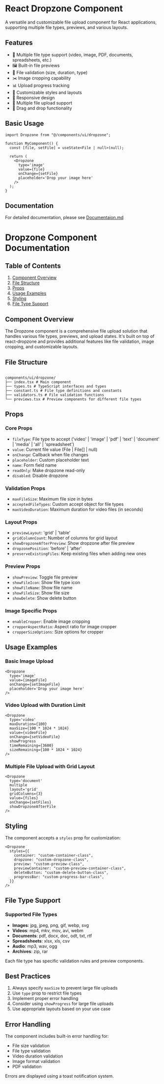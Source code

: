 # React Dropzone Component

A versatile and customizable file upload component for React applications, supporting multiple file types, previews, and various layouts.

## Features

- 📁 Multiple file type support (video, image, PDF, documents, spreadsheets, etc.)
- 🖼️ Built-in file previews
- 📏 File validation (size, duration, type)
- ✂️ Image cropping capability
- 📊 Upload progress tracking
- 🎨 Customizable styles and layouts
- 📱 Responsive design
- 🔄 Multiple file upload support
- 🎯 Drag and drop functionality

## Basic Usage

```tsx
import Dropzone from "@/components/ui/dropzone";

function MyComponent() {
  const [file, setFile] = useState<File | null>(null);

  return (
    <Dropzone
      type='image'
      value={file}
      onChange={setFile}
      placeholder='Drop your image here'
    />
  );
}
```

## Documentation

For detailed documentation, please see [Documentaion.md](./Documentaion.md)

# Dropzone Component Documentation

## Table of Contents

1. [Component Overview](#component-overview)
2. [File Structure](#file-structure)
3. [Props](#props)
4. [Usage Examples](#usage-examples)
5. [Styling](#styling)
6. [File Type Support](#file-type-support)

## Component Overview

The Dropzone component is a comprehensive file upload solution that handles various file types, previews, and upload states. It's built on top of react-dropzone and provides additional features like file validation, image cropping, and customizable layouts.

## File Structure

```

components/ui/dropzone/
├── index.tsx # Main component
├── types.ts # TypeScript interfaces and types
├── constant.ts # File type definitions and constants
├── validators.ts # File validation functions
└── previews.tsx # Preview components for different file types

```

## Props

### Core Props

- `fileType`: File type to accept ('video' | 'image' | 'pdf' | 'text' | 'document' | 'media' | 'all' | 'spreadsheet')
- `value`: Current file value (File | File[] | null)
- `onChange`: Callback when file changes
- `placeholder`: Custom placeholder text
- `name`: Form field name
- `readOnly`: Make dropzone read-only
- `disabled`: Disable dropzone

### Validation Props

- `maxFileSize`: Maximum file size in bytes
- `acceptedFileTypes`: Custom accept object for file types
- `maxVideoDuration`: Maximum duration for video files (in seconds)

### Layout Props

- `previewLayout`: 'grid' | 'table'
- `gridColumnCount`: Number of columns for grid layout
- `showDropzoneAfterPreview`: Show dropzone after file preview
- `dropzonePosition`: 'before' | 'after'
- `preserveExistingFiles`: Keep existing files when adding new ones

### Preview Props

- `showPreview`: Toggle file preview
- `showFileIcon`: Show file type icon
- `showFileName`: Show file name
- `showFileSize`: Show file size
- `showDelete`: Show delete button

### Image Specific Props

- `enableCropper`: Enable image cropping
- `cropperAspectRatio`: Aspect ratio for image cropper
- `cropperSizeOptions`: Size options for cropper

## Usage Examples

### Basic Image Upload

```tsx
<Dropzone
  type='image'
  value={imageFile}
  onChange={setImageFile}
  placeholder='Drop your image here'
/>
```

### Video Upload with Duration Limit

```tsx
<Dropzone
  type='video'
  maxDuration={100}
  maxSize={100 * 1024 * 1024}
  value={videoFile}
  onChange={setVideoFile}
  showProgress
  timeRemaining={3600}
  sizeRemaining={100 * 1024 * 1024}
/>
```

### Multiple File Upload with Grid Layout

```tsx
<Dropzone
  type='document'
  multiple
  layout='grid'
  gridColumns={3}
  value={files}
  onChange={setFiles}
  showDropzoneAfterFile
/>
```

## Styling

The component accepts a `styles` prop for customization:

```tsx
<Dropzone
  styles={{
    container: "custom-container-class",
    dropzone: "custom-dropzone-class",
    preview: "custom-preview-class",
    previewContainer: "custom-preview-container-class",
    deleteButton: "custom-delete-button-class",
    progressBar: "custom-progress-bar-class",
  }}
/>
```

## File Type Support

### Supported File Types

- **Images**: jpg, jpeg, png, gif, webp, svg
- **Videos**: mp4, mkv, mov, avi, webm
- **Documents**: pdf, docx, doc, odt, txt, rtf
- **Spreadsheets**: xlsx, xls, csv
- **Audio**: mp3, wav, ogg
- **Archives**: zip, rar

Each file type has specific validation rules and preview components.

## Best Practices

1. Always specify `maxSize` to prevent large file uploads
2. Use `type` prop to restrict file types
3. Implement proper error handling
4. Consider using `showProgress` for large file uploads
5. Use appropriate layouts based on your use case

## Error Handling

The component includes built-in error handling for:

- File size validation
- File type validation
- Video duration validation
- Image format validation
- PDF validation

Errors are displayed using a toast notification system.
